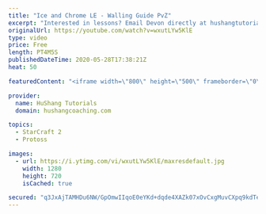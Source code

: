 ```yaml
---
title: "Ice and Chrome LE - Walling Guide PvZ"
excerpt: "Interested in lessons? Email Devon directly at hushangtutorials@outlook.com ------------------------------------------------------------------------------------------------------- Want to support HuShang Tutorials directly? Patreon is a website where you can contribute a monthly donation that will help"
originalUrl: https://youtube.com/watch?v=wxutLYw5KlE
type: video
price: Free
length: PT4M5S
publishedDateTime: 2020-05-28T17:38:21Z
heat: 50

featuredContent: "<iframe width=\"800\" height=\"500\" frameborder=\"0\" src=\"https://www.youtube.com/embed/wxutLYw5KlE\" allow=\"accelerometer; autoplay; encrypted-media; gyroscope; picture-in-picture\" allowfullscreen></iframe>"

provider:
  name: HuShang Tutorials
  domain: hushangcoaching.com

topics:
  - StarCraft 2
  - Protoss

images:
  - url: https://i.ytimg.com/vi/wxutLYw5KlE/maxresdefault.jpg
    width: 1280
    height: 720
    isCached: true

secured: "q3JxAjTAMHDu6NW/GpOmwIIqoE0eYKd+dqde4XAZk07xOvCxgMuvCXpq9kdTev7kEVDyx8LBdozUxlQdX3B6zR0Rh/H92ccsuioocK+Uj3wgY5SeQxVzXndGWVp27AUYgxusZt4vT7DbsxSwSk0IkOk0WaeKR8Z7jIJg9O4uTY+4LysUPCpTmsP13azZufJY+PSrTSvKG14SdLDbAppkzTNV2NABoHc3wh755xSn7qiiGpWNOKyFKmO2F+cvnEcgLFhgszJvOK9Uu4EZKmkeIEhcpOKYz/qjMLrDhoX09QvXLp9tl1RSJnS2EUIgn3J/ErLkMrKwvUgO8Y+BFHySXcBO0jroZaAcIDo5Ht8BJQeCspUWS6zl3KCa5KcjDV60n4PnMqxXsgfBPH6EYaza4XWrX7osdhRS4aRpOeSe220=;X9azj597f3MGM22RSSefzw=="
---
```


